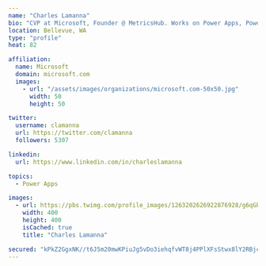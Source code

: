 ```yaml
---
name: "Charles Lamanna"
bio: "CVP at Microsoft, Founder @ MetricsHub. Works on Power Apps, Power Automate, Power Virtual Agent, Common Data Service and Dynamics 365."
location: Bellevue, WA
type: "profile"
heat: 82

affiliation:
  name: Microsoft
  domain: microsoft.com
  images:
    - url: "/assets/images/organizations/microsoft.com-50x50.jpg"
      width: 50
      height: 50

twitter:
  username: clamanna
  url: https://twitter.com/clamanna
  followers: 5307

linkedin:
  url: https://www.linkedin.com/in/charleslamanna

topics:
  - Power Apps

images:
  - url: https://pbs.twimg.com/profile_images/1263202626922876928/g6qGbHZ-_400x400.jpg
    width: 400
    height: 400
    isCached: true
    title: "Charles Lamanna"

secured: "kPkZ2GgxNK//t6J5m20mwKPiuJg5vDo3iehqfvWT8j4PPlXFsStwx8lY2RBjcxw4rv0Y9RKwuprKXaXUl0Jp0uP3hXc4sXRGduzxAcxZiEz0nxv8/iaeHe6wAe9U6iTjl3TUeIoX6czCMdCmxKmHdBIlh+89QmZLG52hhX0DWvZnQNU4ysuTHoQlLnZyCQtpiHgHLDLn4wBDNDcmIqP2HmDX4rjFhppxrQuZGo+E7eM5WnU1DsJJVRckPBESsqax321ALJ+YL8g9LiWhcIP9MltwmZ0tTCWuts8Z4lBniI5NH1uQsSykNNk1hbM1SK21hnQkx6NgCuMM16mrrtJn2LOq94ztKoDKZlTyDjCZsIRjoYmF1EGEVFUmrirr+orOGat9yvZEA2UlzDTzpRyENqOpnhdcsB8MyiBOIPSRvVw=;jNAmEZ3Vcku0UCrveMKd5Q=="
---
```


